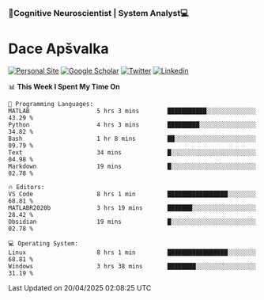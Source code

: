 ### 🧠Cognitive Neuroscientist | System Analyst💻
# Dace Apšvalka

[![Personal Site](https://img.shields.io/badge/website-teal?style=for-the-badge&logo=About.me&logoColor=white)](https://dcdace.net/)
[![Google Scholar](https://img.shields.io/badge/Scholar-yellow?style=for-the-badge&logo=googlescholar&logoColor=ffffff)](https://scholar.google.com/citations?hl=en&user=W8q0HBkAAAAJ&view_op=list_works&sortby=pubdate)
[![Twitter](https://img.shields.io/badge/Twitter-1DA1F2?logo=twitter&logoColor=white&style=for-the-badge)](https://twitter.com/dcdace)
[![Linkedin](https://img.shields.io/badge/linkedin-0077B5?logo=linkedin&logoColor=white&style=for-the-badge)](https://www.linkedin.com/in/dace-apsvalka/)

<!--
[![Dace's wakatime stats](https://github-readme-stats.vercel.app/api/wakatime?username=dcdace&theme=react&layout=compact&custom_title=Coding+past+7+days&v=2)](https://github.com/dcdace/dcdace)


[![github](https://img.shields.io/github/followers/dcdace?logo=github&style=plastic)](https://github.com/dcdace?tab=followers "GitHub followers")
[![wakatime](https://wakatime.com/badge/user/6e7556d3-b1db-4eef-a7e8-9bad735fc27e.svg?style=plastic?v=2)](https://wakatime.com/@6e7556d3-b1db-4eef-a7e8-9bad735fc27e "Total time coded since Feb 28 2022")

[![twitter](https://img.shields.io/twitter/follow/dcdace?label=followers&logo=twitter&color=%23007ec6&style=plastic)](https://twitter.com/dcdace "Twitter followers")

[![Dace's languages](https://github-readme-stats-one-nu-13.vercel.app/api/top-langs/?username=dcdace&langs_count=10&theme=nord&layout=compact)](https://github.com/anuraghazra/github-readme-stats) 
[![Dace's GitHub stats](https://github-readme-stats-one-nu-13.vercel.app/api?username=dcdace&theme=dracula&hide=prs,issues&count_private=true&show_icons=true&hide_rank=true&include_all_commits=true&hide_title=false&custom_title=GitHub+Stats)](https://github.com/anuraghazra/github-readme-stats)
-->

<!--START_SECTION:waka-->
📊 **This Week I Spent My Time On** 

```text
💬 Programming Languages: 
MATLAB                   5 hrs 3 mins        ███████████░░░░░░░░░░░░░░   43.29 % 
Python                   4 hrs 3 mins        █████████░░░░░░░░░░░░░░░░   34.82 % 
Bash                     1 hr 8 mins         ██░░░░░░░░░░░░░░░░░░░░░░░   09.79 % 
Text                     34 mins             █░░░░░░░░░░░░░░░░░░░░░░░░   04.98 % 
Markdown                 19 mins             █░░░░░░░░░░░░░░░░░░░░░░░░   02.78 % 

🔥 Editors: 
VS Code                  8 hrs 1 min         █████████████████░░░░░░░░   68.81 % 
MATLABR2020b             3 hrs 19 mins       ███████░░░░░░░░░░░░░░░░░░   28.42 % 
Obsidian                 19 mins             █░░░░░░░░░░░░░░░░░░░░░░░░   02.78 % 

💻 Operating System: 
Linux                    8 hrs 1 min         █████████████████░░░░░░░░   68.81 % 
Windows                  3 hrs 38 mins       ████████░░░░░░░░░░░░░░░░░   31.19 % 
```


 Last Updated on 20/04/2025 02:08:25 UTC
<!--END_SECTION:waka-->

